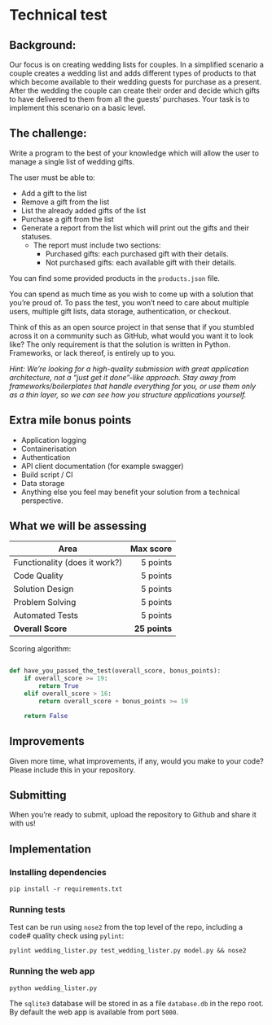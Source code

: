 # Technical test

## Background:

Our focus is on creating wedding lists for couples. In a simplified scenario a couple creates a wedding list and adds different types of products to that which become available to their wedding guests for purchase as a present. After the wedding the couple can create their order and decide which gifts to have delivered to them from all the guests’ purchases. Your task is to implement this scenario on a basic level.

## The challenge:

Write a program to the best of your knowledge which will allow the user to manage a single list of wedding gifts. 

The user must be able to:

- Add a gift to the list
- Remove a gift from the list
- List the already added gifts of the list 
- Purchase a gift from the list
- Generate a report from the list which will print out the gifts and their statuses.
  - The report must include two sections:
    - Purchased gifts: each purchased gift with their details.
    - Not purchased gifts: each available gift with their details.

You can find some provided products in the `products.json` file.

You can spend as much time as you wish to come up with a solution that you’re proud of. To pass the test, you won’t need to care about multiple users, multiple gift lists, data storage, authentication, or checkout. 

Think of this as an open source project in that sense that if you stumbled across it on a community such as GitHub, what would you want it to look like? The only requirement is that the solution is written in Python. Frameworks, or lack thereof, is entirely up to you.

_Hint: We’re looking for a high-quality submission with great application architecture, not a “just get it done”-like approach. Stay away from frameworks/boilerplates that handle everything for you, or use them only as a thin layer, so we can see how you structure applications yourself._

## Extra mile bonus points

- Application logging
- Containerisation
- Authentication
- API client documentation (for example swagger)
- Build script / CI
- Data storage
- Anything else you feel may benefit your solution from a technical perspective.

## What we will be assessing


| Area | Max score |
|----|----:|
| Functionality (does it work?) | 5 points|
| Code Quality |5 points|
| Solution Design |5 points|
| Problem Solving |5 points|
| Automated Tests |5 points|
|**Overall Score**|**25 points**|


Scoring algorithm:

```python

def have_you_passed_the_test(overall_score, bonus_points):
    if overall_score >= 19:
        return True
    elif overall_score > 16:
        return overall_score + bonus_points >= 19

    return False
```

## Improvements

Given more time, what improvements, if any, would you make to your code? Please include this in your repository.

## Submitting

When you’re ready to submit, upload the repository to Github and share it with us!

## Implementation

### Installing dependencies

    pip install -r requirements.txt

### Running tests

Test can be run using `nose2` from the top level of the repo, including a code#
quality check using `pylint`:

    pylint wedding_lister.py test_wedding_lister.py model.py && nose2

### Running the web app

    python wedding_lister.py

The `sqlite3` database will be stored in as a file `database.db` in the repo
root. By default the web app is available from port `5000`.
